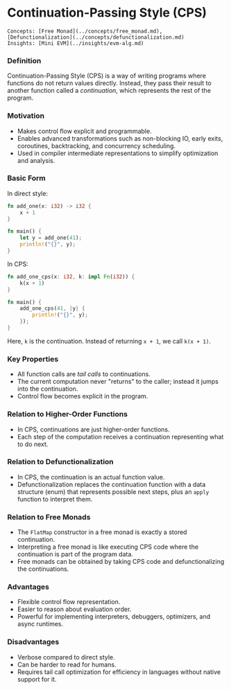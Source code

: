 # Continuation-Passing Style (CPS)

```admonish tip title="Related"
Concepts: [Free Monad](../concepts/free_monad.md), [Defunctionalization](../concepts/defunctionalization.md)  
Insights: [Mini EVM](../insights/evm-alg.md)
```

### Definition

Continuation-Passing Style (CPS) is a way of writing programs where functions do not return values directly. Instead, they pass their result to another function called a *continuation*, which represents the rest of the program.

### Motivation

* Makes control flow explicit and programmable.
* Enables advanced transformations such as non-blocking IO, early exits, coroutines, backtracking, and concurrency scheduling.
* Used in compiler intermediate representations to simplify optimization and analysis.

### Basic Form

In direct style:

```rust
fn add_one(x: i32) -> i32 {
    x + 1
}

fn main() {
    let y = add_one(41);
    println!("{}", y);
}
```

In CPS:

```rust
fn add_one_cps(x: i32, k: impl Fn(i32)) {
    k(x + 1)
}

fn main() {
    add_one_cps(41, |y| {
        println!("{}", y);
    });
}
```

Here, `k` is the continuation. Instead of returning `x + 1`, we call `k(x + 1)`.

### Key Properties

* All function calls are *tail calls* to continuations.
* The current computation never "returns" to the caller; instead it jumps into the continuation.
* Control flow becomes explicit in the program.

### Relation to Higher-Order Functions

* In CPS, continuations are just higher-order functions.
* Each step of the computation receives a continuation representing what to do next.

### Relation to Defunctionalization

* In CPS, the continuation is an actual function value.
* Defunctionalization replaces the continuation function with a data structure (enum) that represents possible next steps, plus an `apply` function to interpret them.

### Relation to Free Monads

* The `FlatMap` constructor in a free monad is exactly a stored continuation.
* Interpreting a free monad is like executing CPS code where the continuation is part of the program data.
* Free monads can be obtained by taking CPS code and defunctionalizing the continuations.

### Advantages

* Flexible control flow representation.
* Easier to reason about evaluation order.
* Powerful for implementing interpreters, debuggers, optimizers, and async runtimes.

### Disadvantages

* Verbose compared to direct style.
* Can be harder to read for humans.
* Requires tail call optimization for efficiency in languages without native support for it.
